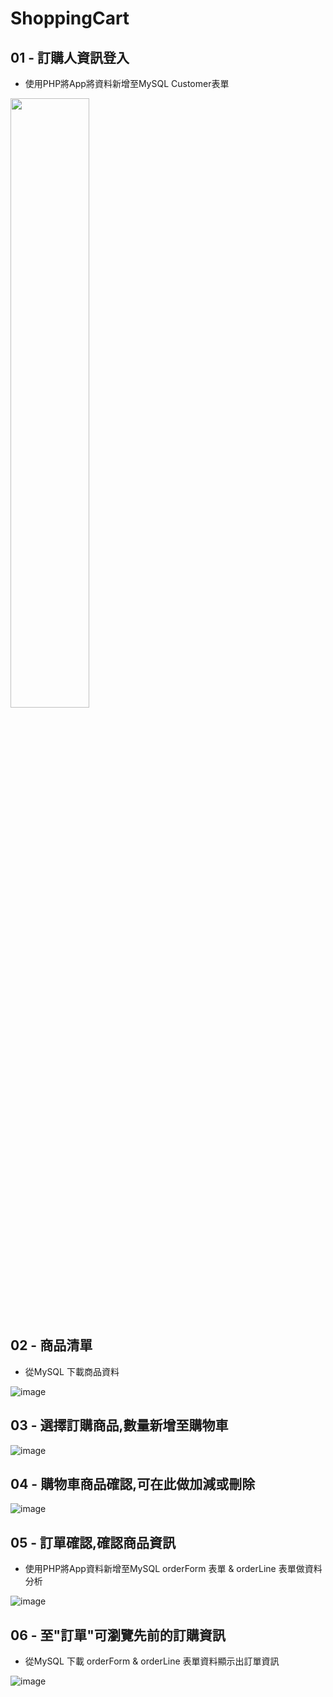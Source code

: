 # ShoppingCart

## 01 - 訂購人資訊登入
* 使用PHP將App將資料新增至MySQL Customer表單

<img src="https://github.com/ArielKoKo/ShoppingCart/blob/main/PHOTO%20%26%20GIF/shoppingCart_01.png" width="50%" height="50%" />

## 02 - 商品清單
* 從MySQL 下載商品資料

![image](https://github.com/ArielKoKo/ShoppingCart/blob/main/PHOTO%20%26%20GIF/shoppingCart_02.png)

## 03 - 選擇訂購商品,數量新增至購物車
![image](https://github.com/ArielKoKo/ShoppingCart/blob/main/PHOTO%20%26%20GIF/shoppingCart_03.gif)

## 04 - 購物車商品確認,可在此做加減或刪除
![image](https://github.com/ArielKoKo/ShoppingCart/blob/main/PHOTO%20%26%20GIF/shoppingCart_04.png)

## 05 - 訂單確認,確認商品資訊 
* 使用PHP將App資料新增至MySQL orderForm 表單 & orderLine 表單做資料分析

![image](https://github.com/ArielKoKo/ShoppingCart/blob/main/PHOTO%20%26%20GIF/shoppingCart_05.gif)

## 06 - 至"訂單"可瀏覽先前的訂購資訊
* 從MySQL 下載 orderForm & orderLine 表單資料顯示出訂單資訊

![image](https://github.com/ArielKoKo/ShoppingCart/blob/main/PHOTO%20%26%20GIF/shoppingCart_06.gif)
